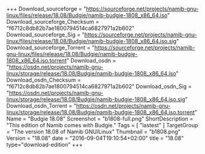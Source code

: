 +++
Download_sourceforge = "https://sourceforge.net/projects/namib-gnu-linux/files/release/18.08/Budgie/namib-budgie-1808_x86_64.iso"
Download_sourceforge_Checksum = "f6712c8db82b7ae1800794514ca6827971a2b602"
Download_sourceforge_Sig = "https://sourceforge.net/projects/namib-gnu-linux/files/release/18.08/Budgie/namib-budgie-1808_x86_64.iso.sig"
Download_sourceforge_Torrent = "https://sourceforge.net/projects/namib-gnu-linux/files/release/18.08/Budgie/namib-budgie-1808_x86_64.iso.torrent"
Download_osdn = "https://osdn.net/projects/namib-gnu-linux/storage/release/18.08/Budgie/namib-budgie-1808_x86_64.iso"
Download_osdn_Checksum = "f6712c8db82b7ae1800794514ca6827971a2b602"
Download_osdn_Sig = "https://osdn.net/projects/namib-gnu-linux/storage/release/18.08/Budgie/namib-budgie-1808_x86_64.iso.sig"
Download_osdn_Torrent = "https://osdn.net/projects/namib-gnu-linux/storage/release/18.08/Budgie/namib-budgie-1808_x86_64.iso.torrent"
Name = "Budgie 18.08"
Screenshot = "b1808-full.png"
ShortDescription = "This edition of Namib comes with Budgie."
Tags = [ "lastest" ]
TargetGroup = "The version 18.08 of Namib GNU/Linux"
Thumbnail = "b1808.png"
Version = "18.08"
date = "2016-09-04T19:10:54+02:00"
title = "18.08"
type="download-edition"
+++
